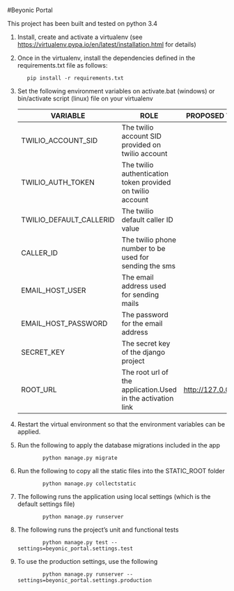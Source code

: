 #Beyonic Portal

This project has been built and tested on python 3.4

1. Install, create and activate a virtualenv (see https://virtualenv.pypa.io/en/latest/installation.html for details)

2. Once in the virtualenv, install the dependencies defined in the requirements.txt file as follows:

          pip install -r requirements.txt

3. Set the following environment variables on activate.bat (windows) or bin/activate script (linux) file on your virtualenv

    VARIABLE                 | ROLE                                                     | PROPOSED VALUES 
    -------------------------|----------------------------------------------------------|----------------
    TWILIO_ACCOUNT_SID       |The twilio account SID provided on twilio account         |
    TWILIO_AUTH_TOKEN        |The twilio authentication token provided on twilio account|
    TWILIO_DEFAULT_CALLERID  |The twilio default caller ID value                        |
    CALLER_ID                |The twilio phone number to be used for sending the sms    |
    EMAIL_HOST_USER          |The email address used for sending mails                  |
    EMAIL_HOST_PASSWORD      |The password for the email address                        |
    SECRET_KEY               |The secret key of the django project                      |
    ROOT_URL                 |The root url of the application.Used in the activation link|http://127.0.0.1:8000
    
4. Restart the virtual environment so that the environment variables can be applied.

5. Run the following to apply the database migrations included in the app

	           python manage.py migrate

6. Run the following to copy all the static files into the STATIC_ROOT folder

	           python manage.py collectstatic
	
7. The following runs the application using local settings (which is the default settings file)

	           python manage.py runserver

8. The following runs the project’s unit and functional tests

	           python manage.py test --settings=beyonic_portal.settings.test

9. To use the production settings, use the following

	           python manage.py runserver --settings=beyonic_portal.settings.production
